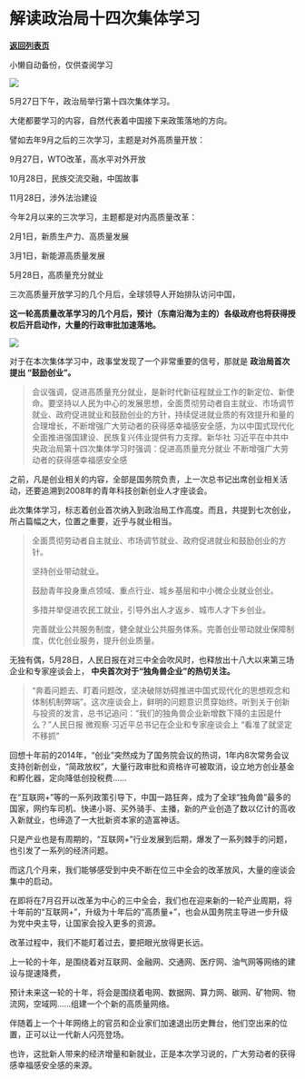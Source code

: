 # 解读政治局十四次集体学习

[**返回列表页**](/gzh/政事堂2019)

小懒自动备份，仅供查阅学习

![](https://mmbiz.qpic.cn/mmbiz_png/rxhS23yu8cO5Qb7gcpHScgzU64fXmBSfT0ffKgDfibKibYibvqfy6NhVDibawszbWqlHn4GNVTmkdgCdd0f7zvlAPg/640?wx_fmt=png&from;=appmsg)

5月27日下午，政治局举行第十四次集体学习。  

大佬都要学习的内容，自然代表着中国接下来政策落地的方向。

譬如去年9月之后的三次学习，主题是对外高质量开放：

9月27日，WTO改革，高水平对外开放

10月28日，民族交流交融，中国故事

11月28日，涉外法治建设

今年2月以来的三次学习，主题都是对内高质量改革：  

2月1日，新质生产力、高质量发展  

3月1日，新能源高质量发展  

5月28日，高质量充分就业

三次高质量开放学习的几个月后，全球领导人开始排队访问中国，

 **这一轮高质量改革学习的几个月后，预计（东南沿海为主的）各级政府也将获得授权后开启动作，大量的行政审批加速落地。**

![](https://mmbiz.qpic.cn/mmbiz_png/rxhS23yu8cO5Qb7gcpHScgzU64fXmBSff3eGHaMAGNaXVAgkILM8KR3TUDC6n19w7AaAWibicAxQLqIYywFwKL9w/640?wx_fmt=png&from;=appmsg)

对于在本次集体学习中，政事堂发现了一个非常重要的信号，那就是 **政治局首次提出 “鼓励创业”。**

>
> 会议强调，促进高质量充分就业，是新时代新征程就业工作的新定位、新使命。要坚持以人民为中心的发展思想，全面贯彻劳动者自主就业、市场调节就业、政府促进就业和鼓励创业的方针，持续促进就业质的有效提升和量的合理增长，不断增强广大劳动者的获得感幸福感安全感，为以中国式现代化全面推进强国建设、民族复兴伟业提供有力支撑。新华社
> 习近平在中共中央政治局第十四次集体学习时强调：促进高质量充分就业 不断增强广大劳动者的获得感幸福感安全感

之前，凡是创业相关的内容，全部是国务院负责，上一次总书记出席创业相关活动，还要追溯到2008年的青年科技创新创业人才座谈会。

此次集体学习，标志着创业首次纳入到政治局工作高度。而且，共提到七次创业，所占篇幅之大，位置之重要，近乎与就业相当。

> 全面贯彻劳动者自主就业、市场调节就业、政府促进就业和鼓励创业的方针。  
>
>
> 坚持创业带动就业。
>
> 鼓励青年投身重点领域、重点行业、城乡基层和中小微企业就业创业。
>
> 多措并举促进农民工就业，引导外出人才返乡、城市人才下乡创业。
>
> 完善就业公共服务制度，健全就业公共服务体系。完善创业带动就业保障制度，优化创业服务，提升创业质量。

无独有偶，5月28日，人民日报在对三中全会吹风时，也释放出十八大以来第三场企业和专家座谈会上， **中央首次对于“独角兽企业”的热切关注。**

>
> “奔着问题去、盯着问题改，坚决破除妨碍推进中国式现代化的思想观念和体制机制弊端”。这次座谈会上，鲜明的问题意识贯穿始终。听到关于创新与投资的发言，总书记追问：“我们的独角兽企业新增数下降的主因是什么？”人民日报
> 微观察·习近平总书记在企业和专家座谈会上 “看准了就坚定不移抓”

回想十年前的2014年，“创业”突然成为了国务院会议的热词，1年内8次常务会议支持创新创业，“简政放权”，大量行政审批和资格许可被取消，设立地方创业基金和孵化器，定向降低创投税费......  

在“互联网+”等的一系列政策引导下，中国一路狂奔，成为了全球“独角兽”最多的国家，网约车司机、快递小哥、买外骑手、主播，新的产业创造了数以亿计的高收入新就业，也缔造了一大批新资本家的造富神话。

只是产业也是有周期的，“互联网+”行业发展到后期，爆发了一系列棘手的问题，也引发了一系列的经济问题。  

而这几个月来，我们能够感受到中央不断在位三中全会的改革放风，大量的座谈会集中的启动。  

在即将在7月召开以改革为中心的三中全会，我们也在迎来新的一轮产业周期，将十年前的“互联网+”，升级为十年后的“高质量+”，也会从国务院主导进一步升级为党中央主导，让国家会投入更多的资源。

改革过程中，我们不能盯着过去，要把眼光放得更长远。  

上一轮的十年，是围绕着对互联网、金融网、交通网、医疗网、油气网等网络的建设与提速降费，

预计未来这一轮的十年，将会是围绕着电网、数据网、算力网、碳网、矿物网、物流网，空域网......组建一个个新的高质量网络。

伴随着上一个十年网络上的官员和企业家们加速退出历史舞台，他们空出来的位置，正可以让一代新人闪亮登场。

也许，这批新人带来的经济增量和新就业，正是本次学习说的，广大劳动者的获得感幸福感安全感的来源。

